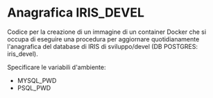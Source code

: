 # Anagrafica IRIS_DEVEL
Codice per la creazione di un immagine di un container Docker che si occupa di eseguire una procedura per aggiornare quotidianamente l'anagrafica del database di IRIS di sviluppo/devel (DB POSTGRES: iris_devel).

Specificare le variabili d'ambiente:
- MYSQL_PWD
- PSQL_PWD
